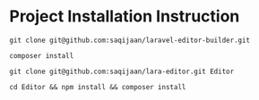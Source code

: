 # Project Installation Instruction

`git clone git@github.com:saqijaan/laravel-editor-builder.git`

`composer install`

`git clone git@github.com:saqijaan/lara-editor.git Editor`

`cd Editor && npm install && composer install`

